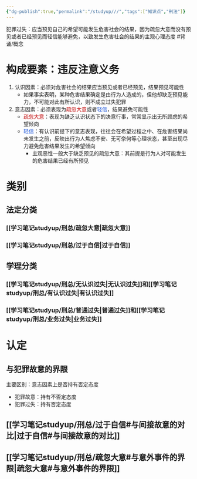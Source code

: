 ```yaml
---
{"dg-publish":true,"permalink":"/studyup///","tags":["知识点","刑法"]}
---
```


犯罪过失：应当预见自己的希望可能发生危害社会的结果，因为疏忽大意而没有预见或者已经预见而轻信能够避免，以致发生危害社会的结果的主观心理态度 #背诵/概念 
# 构成要素：违反注意义务
1. 认识因素：必须对危害社会的结果应当预见或者已经预见，结果预见可能性
	- 如果事实表明，某种危害结果确定是由行为人造成的，但他却缺乏预见能力，不可能对此有所认识，则不成立过失犯罪
2. 意志因素：必须表现为<font color="#c00000">疏忽大意</font>或者<font color="#245bdb">轻信</font>，结果避免可能性
	- <font color="#c00000">疏忽大意</font>：表现为缺乏认识状态下的决意行事，常常显示出无所顾虑的希望倾向
	- <font color="#245bdb">轻信</font>：有认识前提下的意志表现，往往会在希望过程之中、在危害结果尚未发生之前，反映出行为人焦虑不安、无可奈何等心理状态，甚至出现尽力避免危害结果发生的希望倾向
		- 主观恶性一般大于缺乏预见的疏忽大意：其前提是行为人对可能发生的危害结果已经有所预见
# 类别
## 法定分类
### [[学习笔记studyup/刑总/疏忽大意\|疏忽大意]]
### [[学习笔记studyup/刑总/过于自信\|过于自信]]
## 学理分类
### [[学习笔记studyup/刑总/无认识过失\|无认识过失]]和[[学习笔记studyup/刑总/有认识过失\|有认识过失]]
### [[学习笔记studyup/刑总/普通过失\|普通过失]]和[[学习笔记studyup/刑总/业务过失\|业务过失]]
# 认定
## 与犯罪故意的界限
主要区别：意志因素上是否持有否定态度
- 犯罪故意：持有不否定态度
- 犯罪过失：持有否定态度
## [[学习笔记studyup/刑总/过于自信#与间接故意的对比\|过于自信#与间接故意的对比]]
## [[学习笔记studyup/刑总/疏忽大意#与意外事件的界限\|疏忽大意#与意外事件的界限]]